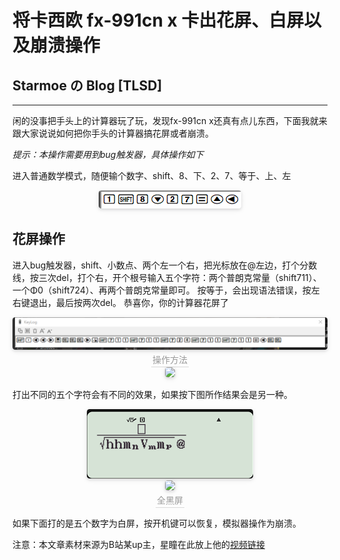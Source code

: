 # 将卡西欧 fx-991cn x 卡出花屏、白屏以及崩溃操作

## Starmoe の Blog [TLSD]

---

闲的没事把手头上的计算器玩了玩，发现fx-991cn x还真有点儿东西，下面我就来跟大家说说如何把你手头的计算器搞花屏或者崩溃。

*提示：本操作需要用到bug触发器，具体操作如下*

进入普通数学模式，随便输个数字、shift、8、下、2、7、等于、上、左

<center>
    <img style="border-radius: 0.3125em;
    box-shadow: 0 2px 4px 0 rgba(34,36,38,.12),0 2px 10px 0 rgba(34,36,38,.08);"
    src="/images/2023-01-27/01.png">
    <br>
</center>


## 花屏操作

进入bug触发器，shift、小数点、两个左一个右，把光标放在@左边，打个分数线，按三次del，打个右，开个根号输入五个字符：两个普朗克常量（shift711）、一个Φ0（shift724）、再两个普朗克常量即可。
按等于，会出现语法错误，按左右键退出，最后按两次del。
恭喜你，你的计算器花屏了

<center>
    <img style="border-radius: 0.3125em;
    box-shadow: 0 2px 4px 0 rgba(34,36,38,.12),0 2px 10px 0 rgba(34,36,38,.08);"
    src="/images/2023-01-27/02.png">
    <br>
    <div style="color:orange; border-bottom: 1px solid #d9d9d9;
    display: inline-block;
    color: #999;
    padding: 2px;">操作方法</div>
</center>


<center>
    <img style="border-radius: 0.3125em;
    box-shadow: 0 2px 4px 0 rgba(34,36,38,.12),0 2px 10px 0 rgba(34,36,38,.08);"
    src="/images/2023-01-27/03.jpg">
    <br>
</center>

打出不同的五个字符会有不同的效果，如果按下图所作结果会是另一种。

<center>
    <img style="border-radius: 0.3125em;
    box-shadow: 0 2px 4px 0 rgba(34,36,38,.12),0 2px 10px 0 rgba(34,36,38,.08);"
    src="/images/2023-01-27/04.png">
    <br>
</center>

<center>
    <img style="border-radius: 0.3125em;
    box-shadow: 0 2px 4px 0 rgba(34,36,38,.12),0 2px 10px 0 rgba(34,36,38,.08);"
    src="/images/2023-01-27/05.jpg">
    <br>
    <div style="color:orange; border-bottom: 1px solid #d9d9d9;
    display: inline-block;
    color: #999;
    padding: 2px;">全黑屏</div>
</center>

</center>

如果下面打的是五个数字为白屏，按开机键可以恢复，模拟器操作为崩溃。

注意：本文章素材来源为B站某up主，星瞳在此放上他的[视频链接](https://www.bilibili.com/video/BV1A44y187V9/?p=2&spm_id_from=333.1007.top_right_bar_window_history.content.click&vd_source=4968e6aca5963214ba9e27ec6d0e0e96)
